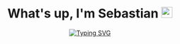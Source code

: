 <h1 align="center">What's up, I'm Sebastian <img src="https://cdn3.emoji.gg/emojis/7011-active-developer-badge.png" width=25px ></h1>
<div align="center">
  <a href="https://git.io/typing-svg">
    <img src="https://readme-typing-svg.demolab.com?font=Poppins&size=30&pause=1000&color=333333&center=true&vCenter=true&width=435&lines=Programador+Full-Stack;Técnico+en+Sistemas" alt="Typing SVG" />
  </a>
</div>


